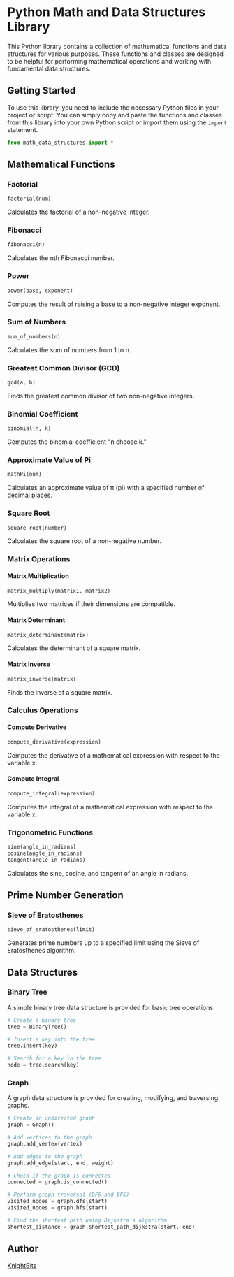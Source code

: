 # Python Math and Data Structures Library

This Python library contains a collection of mathematical functions and data structures for various purposes. These functions and classes are designed to be helpful for performing mathematical operations and working with fundamental data structures.

## Getting Started

To use this library, you need to include the necessary Python files in your project or script. You can simply copy and paste the functions and classes from this library into your own Python script or import them using the `import` statement.

```python
from math_data_structures import *
```

## Mathematical Functions

### Factorial

```python
factorial(num)
```

Calculates the factorial of a non-negative integer.

### Fibonacci

```python
fibonacci(n)
```

Calculates the nth Fibonacci number.

### Power

```python
power(base, exponent)
```

Computes the result of raising a base to a non-negative integer exponent.

### Sum of Numbers

```python
sum_of_numbers(n)
```

Calculates the sum of numbers from 1 to n.

### Greatest Common Divisor (GCD)

```python
gcd(a, b)
```

Finds the greatest common divisor of two non-negative integers.

### Binomial Coefficient

```python
binomial(n, k)
```

Computes the binomial coefficient "n choose k."

### Approximate Value of Pi

```python
mathPi(num)
```

Calculates an approximate value of π (pi) with a specified number of decimal places.

### Square Root

```python
square_root(number)
```

Calculates the square root of a non-negative number.

### Matrix Operations

#### Matrix Multiplication

```python
matrix_multiply(matrix1, matrix2)
```

Multiplies two matrices if their dimensions are compatible.

#### Matrix Determinant

```python
matrix_determinant(matrix)
```

Calculates the determinant of a square matrix.

#### Matrix Inverse

```python
matrix_inverse(matrix)
```

Finds the inverse of a square matrix.

### Calculus Operations

#### Compute Derivative

```python
compute_derivative(expression)
```

Computes the derivative of a mathematical expression with respect to the variable x.

#### Compute Integral

```python
compute_integral(expression)
```

Computes the integral of a mathematical expression with respect to the variable x.

### Trigonometric Functions

```python
sine(angle_in_radians)
cosine(angle_in_radians)
tangent(angle_in_radians)
```

Calculates the sine, cosine, and tangent of an angle in radians.

## Prime Number Generation

### Sieve of Eratosthenes

```python
sieve_of_eratosthenes(limit)
```

Generates prime numbers up to a specified limit using the Sieve of Eratosthenes algorithm.

## Data Structures

### Binary Tree

A simple binary tree data structure is provided for basic tree operations.

```python
# Create a binary tree
tree = BinaryTree()

# Insert a key into the tree
tree.insert(key)

# Search for a key in the tree
node = tree.search(key)
```

### Graph

A graph data structure is provided for creating, modifying, and traversing graphs.

```python
# Create an undirected graph
graph = Graph()

# Add vertices to the graph
graph.add_vertex(vertex)

# Add edges to the graph
graph.add_edge(start, end, weight)

# Check if the graph is connected
connected = graph.is_connected()

# Perform graph traversal (DFS and BFS)
visited_nodes = graph.dfs(start)
visited_nodes = graph.bfs(start)

# Find the shortest path using Dijkstra's algorithm
shortest_distance = graph.shortest_path_dijkstra(start, end)
```
## Author
[KnightBits](https://github.com/KnightBits)

